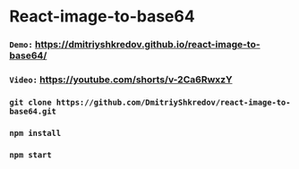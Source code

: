 # React-image-to-base64

### `Demo:` https://dmitriyshkredov.github.io/react-image-to-base64/

### `Video:` https://youtube.com/shorts/v-2Ca6RwxzY

### `git clone https://github.com/DmitriyShkredov/react-image-to-base64.git`

### `npm install`

### `npm start`
